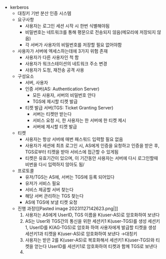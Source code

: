 
- kerberos
	- 대칭키 기반 분산 인증 시스템
	- 요구사항
		- 사용자는 로그인 세션 시작 시 한번 식별해야됨
		- 비밀번호는 네트워크를 통해 평문으로 전송되지 않음(메모리에 저장되지 않음)
		- 각 서버가 사용자의 비밀번호를 저장할 필요 없어야함
	- 사용자가 서버에 엑세스하는데에 3가지 위험 존재
		- 사용자가 다른 사용자인 척 함
		- 사용자가 워크스테이션의 네트워크 주소 변경
		- 사용자가 도청, 재전송 공격 사용
	- 구성요소
		- 서버, 사용자
		- 인증 서버(AS: Authentication Server)
			- 모든 사용자, 서버의 비밀번호 안다
			- TGS에 제시할 티켓 발급
		- 티켓 발급 서버(TGS: Ticket Granting Server)
			- 서버는 티켓만 받는다
			- 서비스 요청 시, 한 사용자는 한 서버에 한 티켓 제시
			- 서버에 제시할 티켓 발급
	- 티켓
		- 사용자는 항상 서버에 매번 패스워드 입력할 필요 없음
		- 사용자가 세션에 최초 로그인 시, AS에게 인증을 요청하고 인증을 받은 후, TGS로부터 티켓을 받아 서비스에 접근할 수 있게됨
		- 티켓은 유효기간이 있으며, 이 기간동안 사용자는 서버에 다시 로그인할때 비번을 다시 입력하지 않아도 됨/
	- 프로토콜
		- 유저/TGS는 AS에, 서버는 TGS에 등록 되어있다
		- 유저가 서비스 필요
		- 서비스 제공할 서버 찾는다
		- 해당 서버 관리하는 TGS 찾는다
		- AS에 TGS에 보낼 티켓 요청
	- 진행 과정![[Pasted image 20231127142623.png|]]
		1. 사용자는 AS에게 UserID, TGS 이름을 K(user-AS)로 암호화하여 보낸다
		2. AS는 User와 TGS간의 통신을 위한 세션키1 K(user-TGS)를 생성
		   세션키1, UserID를 K(AG-TGS)로 암호화 하여 사용자에게 발급할 티켓을 생성
		   세션키1과 티켓을 K(user-AS)로 암호화하여 보낸다 →대칭키
		3. 사용자는 받은 2를 K(user-AS)로 복호화해서 세션키1 K(user-TGS)와 티켓을 얻는다
		   UserID를 세션키1로 암호화하여 티켓과 함께 TGS로 보낸다
		4. 

